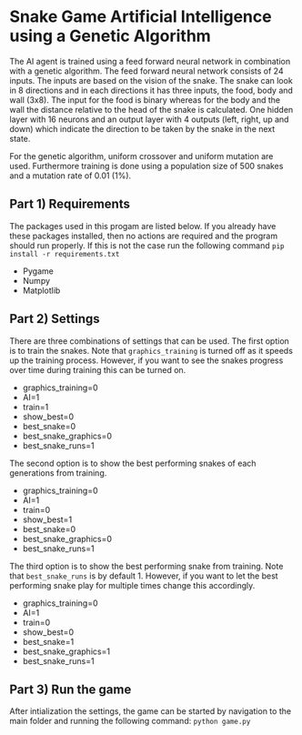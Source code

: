 # Snake Game Artificial Intelligence using a Genetic Algorithm

The AI agent is trained using a feed forward neural network in combination with a genetic algorithm. The feed forward neural network consists of 24 inputs. The inputs are based on the vision of the snake. The snake can look in 8 directions and in each directions it has three inputs, the food, body and wall (3x8). The input for the food is binary whereas for the body and the wall the distance relative to the head of the snake is calculated. One hidden layer with 16 neurons and an output layer with 4 outputs (left, right, up and down) which indicate the direction to be taken by the snake in the next state. 

For the genetic algorithm, uniform crossover and uniform mutation are used. Furthermore training is done using a population size of 500 snakes and a mutation rate of 0.01 (1%).

## Part 1) Requirements
The packages used in this progam are listed below. If you already have these packages installed, then no actions are required and the program should run properly. If this is not the case run the following command `pip install -r requirements.txt`

* Pygame
* Numpy
* Matplotlib

## Part 2) Settings 
There are three combinations of settings that can be used. The first option is to train the snakes. Note that `graphics_training` is turned off as it speeds up the training process. However, if you want to see the snakes progress over time during training this can be turned on. 

* graphics_training=0
* AI=1
* train=1
* show_best=0
* best_snake=0
* best_snake_graphics=0
* best_snake_runs=1

The second option is to show the best performing snakes of each generations from training.

* graphics_training=0
* AI=1
* train=0
* show_best=1
* best_snake=0
* best_snake_graphics=0
* best_snake_runs=1
 
 The third option is to show the best performing snake from training. Note that `best_snake_runs` is by default 1. However, if you want to let the best performing snake play for multiple times change this accordingly.
 
* graphics_training=0
* AI=1
* train=0
* show_best=0
* best_snake=1
* best_snake_graphics=1
* best_snake_runs=1

## Part 3) Run the game
After intialization the settings, the game can be started by navigation to the main folder and running the following command: `python game.py`
